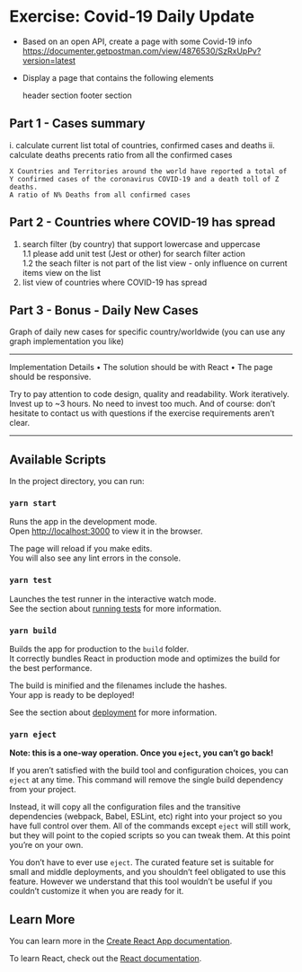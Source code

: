 # Exercise: Covid-19 Daily Update

*	Based on an open API, create a page with some Covid-19 info
https://documenter.getpostman.com/view/4876530/SzRxUpPv?version=latest

*	Display a page that contains the following elements

    header section
    footer section

## Part 1 - Cases summary

i.	calculate current list total of countries, confirmed cases and deaths
ii.	calculate deaths precents ratio from all the confirmed cases

```
X Countries and Territories around the world have reported a total of Y confirmed cases of the coronavirus COVID-19 and a death toll of Z deaths.
A ratio of N% Deaths from all confirmed cases
```

## Part 2 - Countries where COVID-19 has spread

1. search filter (by country) that support lowercase and uppercase  
   1.1 please add unit test (Jest or other) for search filter action  
   1.2 the seach filter is not part of the list view - only influence on current items view on the list  
2. list view of countries where COVID-19 has spread


## Part 3 - Bonus - Daily New Cases

Graph of daily new cases for specific country/worldwide
(you can use any graph implementation you like)

---

Implementation Details
•	The solution should be with React
•	The page should be responsive.

Try to pay attention to code design, quality and readability. Work iteratively. Invest up to ~3 hours. No need to invest too much.
And of course: don’t hesitate to contact us with questions if the exercise requirements aren’t clear.

---
## Available Scripts

In the project directory, you can run:

### `yarn start`

Runs the app in the development mode.\
Open [http://localhost:3000](http://localhost:3000) to view it in the browser.

The page will reload if you make edits.\
You will also see any lint errors in the console.

### `yarn test`

Launches the test runner in the interactive watch mode.\
See the section about [running tests](https://facebook.github.io/create-react-app/docs/running-tests) for more information.

### `yarn build`

Builds the app for production to the `build` folder.\
It correctly bundles React in production mode and optimizes the build for the best performance.

The build is minified and the filenames include the hashes.\
Your app is ready to be deployed!

See the section about [deployment](https://facebook.github.io/create-react-app/docs/deployment) for more information.

### `yarn eject`

**Note: this is a one-way operation. Once you `eject`, you can’t go back!**

If you aren’t satisfied with the build tool and configuration choices, you can `eject` at any time. This command will remove the single build dependency from your project.

Instead, it will copy all the configuration files and the transitive dependencies (webpack, Babel, ESLint, etc) right into your project so you have full control over them. All of the commands except `eject` will still work, but they will point to the copied scripts so you can tweak them. At this point you’re on your own.

You don’t have to ever use `eject`. The curated feature set is suitable for small and middle deployments, and you shouldn’t feel obligated to use this feature. However we understand that this tool wouldn’t be useful if you couldn’t customize it when you are ready for it.

## Learn More

You can learn more in the [Create React App documentation](https://facebook.github.io/create-react-app/docs/getting-started).

To learn React, check out the [React documentation](https://reactjs.org/).
